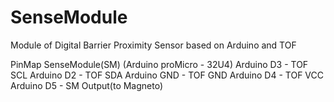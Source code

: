 # SenseModule
Module of Digital Barrier Proximity Sensor based on Arduino and TOF

PinMap SenseModule(SM) (Arduino proMicro - 32U4)
Arduino D3 - TOF SCL
Arduino D2 - TOF SDA
Arduino GND - TOF GND
Arduino D4 - TOF VCC
Arduino D5 - SM Output(to Magneto)
